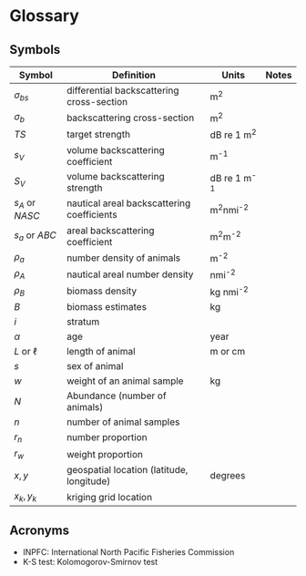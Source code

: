 # Glossary

## Symbols

| Symbol | Definition | Units | Notes |
|---|---|---|---|
| $\sigma_{bs}$ | differential backscattering cross-section | m<sup>2</sup> |   |
| $\sigma_{b}$ | backscattering cross-section | m<sup>2</sup> | |
| $TS$ | target strength | dB re 1 m<sup>2</sup> |  |
| $s_V$ | volume backscattering coefficient | m<sup>-1</sup> |  |
| $S_V$ | volume backscattering strength | dB re 1 m<sup>-1</sup> |  |
| $s_A$ or $NASC$ | nautical areal backscattering coefficients | m<sup>2</sup>nmi<sup>-2</sup> |  |
| $s_a$ or $ABC$ | areal backscattering coefficient | m<sup>2</sup>m<sup>-2</sup> |  |
| $\rho_a$ | number density of animals | m<sup>-2</sup> |  |
| $\rho_A$ | nautical areal number density | nmi<sup>-2</sup> |  |
| $\rho_B$ | biomass density | kg nmi<sup>-2</sup> |  |
| $B$ | biomass estimates | kg |  |
| $i$ | stratum | |  |
| $\alpha$ | age | year |  |
| $L$ or $\ell$ | length of animal | m or cm |  |
| $s$ | sex of animal | |  |
| $w$ | weight of an animal sample | kg |  |
| $N$ | Abundance (number of animals) | |  |
| $n$ | number of animal samples | |  |
| $r_n$ | number proportion | |  |
| $r_w$ | weight proportion | |  |
| $x, y$ | geospatial location (latitude, longitude) | degrees |  |
| $x_k, y_k$ | kriging grid location | |  |


## Acronyms
- INPFC: International North Pacific Fisheries Commission
- K-S test: Kolomogorov-Smirnov test


<!-- Glossary of all symbols, indices, and notations used for mathematical equations and variables contained within the `Survey` class object. 


![ text ](images/symbols.jpeg) -->
